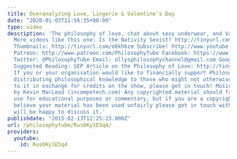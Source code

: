 ```yaml
---
title: Overanalyzing Love, Lingerie & Valentine's Day
date: "2020-01-03T21:56:35+08:00"
type: video
description: 'The philosophy of love, chat about sexy underwear, and Valentine’s Day!
  More videos like this one: Is the Nativity Sexist? http://tinyurl.com/l5j5rk5 Sexy
  Thumbnails: http://tinyurl.com/o6khbzm Subscribe! http://www.youtube.com/subscription_center?add_user=thephilosophytube
  Patreon: http://www.patreon.com/PhilosophyTube Facebook: https://www.facebook.com/PhilosophyTube?ref=hl
  Twitter: @PhilosophyTube Email: ollysphilosophychannel@gmail.com Google+: google.com/+thephilosophytube
  Suggested Reading: SEP Article on the Philosophy of Love: http://tinyurl.com/yusep8
  If you or your organisation would like to financially support Philosophy Tube in
  distributing philosophical knowledge to those who might not otherwise have access
  to it in exchange for credits on the show, please get in touch! Music: ''Carefree’
  by Kevin MacLeod (incompetech.com) Any copyrighted material should fall under fair
  use for educational purposes or commentary, but if you are a copyright holder and
  believe your material has been used unfairly please get in touch with us and we
  will be happy to discuss it.'
publishdate: "2015-02-13T12:25:23.000Z"
url: /philosophytube/RusbKy1E5q4/
providers:
  youtube:
    id: RusbKy1E5q4
---
```

